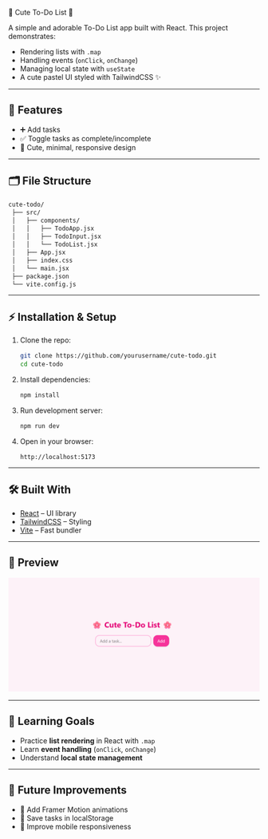  🌸 Cute To-Do List 🌸

A simple and adorable To-Do List app built with React.
This project demonstrates:

* Rendering lists with `.map`
* Handling events (`onClick`, `onChange`)
* Managing local state with `useState`
* A cute pastel UI styled with TailwindCSS ✨

---

## 🚀 Features

* ➕ Add tasks
* ✅ Toggle tasks as complete/incomplete
* 🎀 Cute, minimal, responsive design

---

## 🗂️ File Structure

```
cute-todo/
 ├── src/
 │   ├── components/
 │   │   ├── TodoApp.jsx
 │   │   ├── TodoInput.jsx
 │   │   └── TodoList.jsx
 │   ├── App.jsx
 │   ├── index.css
 │   └── main.jsx
 ├── package.json
 └── vite.config.js
```

---

## ⚡ Installation & Setup

1. Clone the repo:

   ```bash
   git clone https://github.com/yourusername/cute-todo.git
   cd cute-todo
   ```

2. Install dependencies:

   ```bash
   npm install
   ```

3. Run development server:

   ```bash
   npm run dev
   ```

4. Open in your browser:

   ```
   http://localhost:5173
   ```

---

## 🛠️ Built With

* [React](https://react.dev/) – UI library
* [TailwindCSS](https://tailwindcss.com/) – Styling
* [Vite](https://vitejs.dev/) – Fast bundler

---

## 📸 Preview

![alt text](image.png)

---

## 🎯 Learning Goals

* Practice **list rendering** in React with `.map`
* Learn **event handling** (`onClick`, `onChange`)
* Understand **local state management**

---

## 🌟 Future Improvements

* 🎨 Add Framer Motion animations
* 💾 Save tasks in localStorage
* 📱 Improve mobile responsiveness

